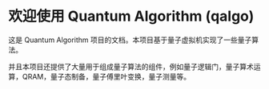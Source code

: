 # 欢迎使用 Quantum Algorithm (qalgo)

这是 Quantum Algorithm 项目的文档。本项目基于量子虚拟机实现了一些量子算法。

并且本项目还提供了大量用于组成量子算法的组件，例如量子逻辑门，量子算术运算，QRAM，量子态制备，量子傅里叶变换，量子测量等。
